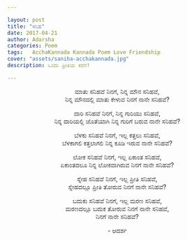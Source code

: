 ```yaml
---

layout: post
title: "ಸನಿಹ"
date: 2017-04-21
author: Adarsha
categories: Poem
tags:	AcchaKannada Kannada Poem Love Friendship
cover: "assets/saniha-acchakannada.jpg"
description: ಒಂದು ಪ್ರೀತಿಯ ಕವನ!

---
```


<p align ="center">ಮಾತು ಸನಿಹವೆ ನಿನಗೆ, ನಿನ್ನ ಮೌನ ಸನಿಹವೆ,<br>
ನಿನ್ನ ಮೌನದಲ್ಲಿ ಮಾತು ಕೇಳುವ ನಿನಗೆ ನಾನೇ ಸನಿಹವೆ?</p>
<p align ="center">ದಾರಿ ಸನಿಹವೆ ನಿನಗೆ, ನಿನ್ನ ಗುರಿಯು ಸನಿಹವೆ,<br>
ನಿನ್ನ ದಾರಿಯಲ್ಲಿ ಜೊತೆಯಾಗಿ ನಿನ್ನ ಗುರಿಗೆ ಬರುವ ನಾನೇ ಸನಿಹವೆ?</p>
<p align ="center">ಬೆಳಕು ಸನಿಹವೆ ನಿನಗೆ, ಇಲ್ಲ ಕತ್ತಲು ಸನಿಹವೆ,<br>
ಬೆಳಕಾಗಲಿ ಕತ್ತಲಾಗಲಿ ನಿನ್ನ ಕೂಡಿ ಇರುವ ನಾನೇ ಸನಿಹವೆ?</p>
<p align ="center">ಲೋಕ ಸನಿಹವೆ ನಿನಗೆ, ಇಲ್ಲ ಏಕಾಂತ ಸನಿಹವೆ,<br>
ಏಕಾಂತದಲೂ ನಿನ್ನ ಲೋಕವಾಗಿರುವ ನಿನಗೆ ನಾನೇ ಸನಿಹವೆ?</p>
<p align ="center">ಸ್ನೇಹ ಸನಿಹವೆ ನಿನಗೆ, ಇಲ್ಲ ಪ್ರೀತಿ ಸನಿಹವೆ,<br>
ಸ್ನೇಹದಲ್ಲೂ ಪ್ರೀತಿ ತೋರುವ ನಿನಗೆ ನಾನೇ ಸನಿಹವೆ?</p>
<p align ="center">ಬದುಕು ಸನಿಹವೆ ನಿನಗೆ, ಇಲ್ಲ ಮರಣ ಸನಿಹವೆ,<br>
ಮರಣದಲ್ಲೂ ಬದುಕ ತೋರುವ ನಿನಗೆ ನಾನೇ ಸನಿಹವೆ,<br>
ನಿನಗೆ ನಾನೇ ಸನಿಹವೆ?</p>

<p align ="center"> - ಆದರ್ಶ 
</p>
